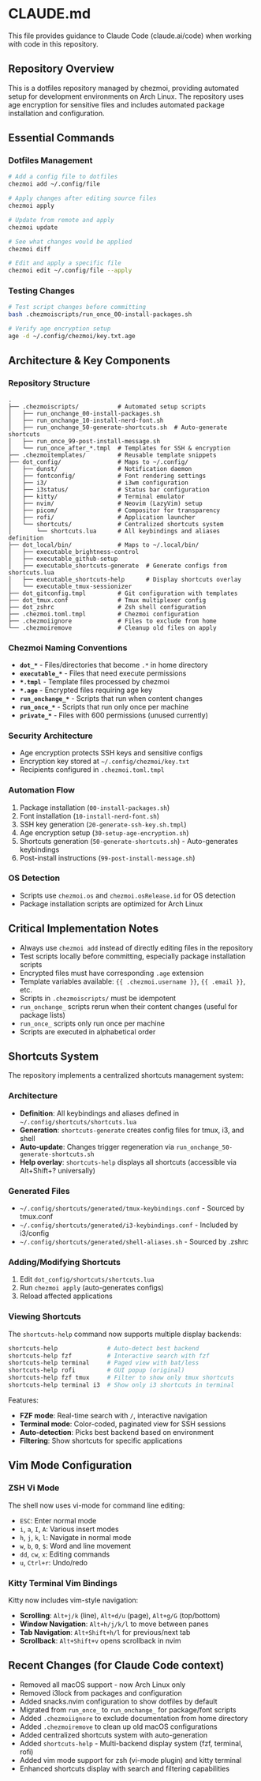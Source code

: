 # CLAUDE.md

This file provides guidance to Claude Code (claude.ai/code) when working with code in this repository.

## Repository Overview

This is a dotfiles repository managed by chezmoi, providing automated setup for development environments on Arch Linux. The repository uses age encryption for sensitive files and includes automated package installation and configuration.

## Essential Commands

### Dotfiles Management
```bash
# Add a config file to dotfiles
chezmoi add ~/.config/file

# Apply changes after editing source files
chezmoi apply

# Update from remote and apply
chezmoi update

# See what changes would be applied
chezmoi diff

# Edit and apply a specific file
chezmoi edit ~/.config/file --apply
```

### Testing Changes
```bash
# Test script changes before committing
bash .chezmoiscripts/run_once_00-install-packages.sh

# Verify age encryption setup
age -d ~/.config/chezmoi/key.txt.age
```

## Architecture & Key Components

### Repository Structure
```
.
├── .chezmoiscripts/           # Automated setup scripts
│   ├── run_onchange_00-install-packages.sh
│   ├── run_onchange_10-install-nerd-font.sh
│   ├── run_onchange_50-generate-shortcuts.sh  # Auto-generate shortcuts
│   ├── run_once_99-post-install-message.sh
│   └── run_once_after_*.tmpl  # Templates for SSH & encryption
├── .chezmoitemplates/         # Reusable template snippets
├── dot_config/                # Maps to ~/.config/
│   ├── dunst/                 # Notification daemon
│   ├── fontconfig/            # Font rendering settings
│   ├── i3/                    # i3wm configuration
│   ├── i3status/              # Status bar configuration
│   ├── kitty/                 # Terminal emulator
│   ├── nvim/                  # Neovim (LazyVim) setup
│   ├── picom/                 # Compositor for transparency
│   ├── rofi/                  # Application launcher
│   └── shortcuts/             # Centralized shortcuts system
│       └── shortcuts.lua      # All keybindings and aliases definition
├── dot_local/bin/             # Maps to ~/.local/bin/
│   ├── executable_brightness-control
│   ├── executable_github-setup
│   ├── executable_shortcuts-generate  # Generate configs from shortcuts.lua
│   ├── executable_shortcuts-help      # Display shortcuts overlay
│   └── executable_tmux-sessionizer
├── dot_gitconfig.tmpl         # Git configuration with templates
├── dot_tmux.conf              # Tmux multiplexer config
├── dot_zshrc                  # Zsh shell configuration
├── .chezmoi.toml.tmpl         # Chezmoi configuration
├── .chezmoiignore             # Files to exclude from home
└── .chezmoiremove             # Cleanup old files on apply
```

### Chezmoi Naming Conventions
- **`dot_*`** - Files/directories that become `.*` in home directory
- **`executable_*`** - Files that need execute permissions
- **`*.tmpl`** - Template files processed by chezmoi
- **`*.age`** - Encrypted files requiring age key
- **`run_onchange_*`** - Scripts that run when content changes
- **`run_once_*`** - Scripts that run only once per machine
- **`private_*`** - Files with 600 permissions (unused currently)

### Security Architecture
- Age encryption protects SSH keys and sensitive configs
- Encryption key stored at `~/.config/chezmoi/key.txt`
- Recipients configured in `.chezmoi.toml.tmpl`

### Automation Flow
1. Package installation (`00-install-packages.sh`)
2. Font installation (`10-install-nerd-font.sh`)
3. SSH key generation (`20-generate-ssh-key.sh.tmpl`)
4. Age encryption setup (`30-setup-age-encryption.sh`)
5. Shortcuts generation (`50-generate-shortcuts.sh`) - Auto-generates keybindings
6. Post-install instructions (`99-post-install-message.sh`)

### OS Detection
- Scripts use `chezmoi.os` and `chezmoi.osRelease.id` for OS detection
- Package installation scripts are optimized for Arch Linux

## Critical Implementation Notes

- Always use `chezmoi add` instead of directly editing files in the repository
- Test scripts locally before committing, especially package installation scripts
- Encrypted files must have corresponding `.age` extension
- Template variables available: `{{ .chezmoi.username }}`, `{{ .email }}`, etc.
- Scripts in `.chezmoiscripts/` must be idempotent
- `run_onchange_` scripts rerun when their content changes (useful for package lists)
- `run_once_` scripts only run once per machine
- Scripts are executed in alphabetical order

## Shortcuts System

The repository implements a centralized shortcuts management system:

### Architecture
- **Definition**: All keybindings and aliases defined in `~/.config/shortcuts/shortcuts.lua`
- **Generation**: `shortcuts-generate` creates config files for tmux, i3, and shell
- **Auto-update**: Changes trigger regeneration via `run_onchange_50-generate-shortcuts.sh`
- **Help overlay**: `shortcuts-help` displays all shortcuts (accessible via Alt+Shift+? universally)

### Generated Files
- `~/.config/shortcuts/generated/tmux-keybindings.conf` - Sourced by tmux.conf
- `~/.config/shortcuts/generated/i3-keybindings.conf` - Included by i3/config
- `~/.config/shortcuts/generated/shell-aliases.sh` - Sourced by .zshrc

### Adding/Modifying Shortcuts
1. Edit `dot_config/shortcuts/shortcuts.lua`
2. Run `chezmoi apply` (auto-generates configs)
3. Reload affected applications

### Viewing Shortcuts
The `shortcuts-help` command now supports multiple display backends:

```bash
shortcuts-help              # Auto-detect best backend
shortcuts-help fzf          # Interactive search with fzf
shortcuts-help terminal     # Paged view with bat/less
shortcuts-help rofi         # GUI popup (original)
shortcuts-help fzf tmux     # Filter to show only tmux shortcuts
shortcuts-help terminal i3  # Show only i3 shortcuts in terminal
```

Features:
- **FZF mode**: Real-time search with `/`, interactive navigation
- **Terminal mode**: Color-coded, paginated view for SSH sessions
- **Auto-detection**: Picks best backend based on environment
- **Filtering**: Show shortcuts for specific applications

## Vim Mode Configuration

### ZSH Vi Mode
The shell now uses vi-mode for command line editing:
- `ESC`: Enter normal mode
- `i`, `a`, `I`, `A`: Various insert modes
- `h`, `j`, `k`, `l`: Navigate in normal mode
- `w`, `b`, `0`, `$`: Word and line movement
- `dd`, `cw`, `x`: Editing commands
- `u`, `Ctrl+r`: Undo/redo

### Kitty Terminal Vim Bindings
Kitty now includes vim-style navigation:
- **Scrolling**: `Alt+j/k` (line), `Alt+d/u` (page), `Alt+g/G` (top/bottom)
- **Window Navigation**: `Alt+h/j/k/l` to move between panes
- **Tab Navigation**: `Alt+Shift+h/l` for previous/next tab
- **Scrollback**: `Alt+Shift+v` opens scrollback in nvim

## Recent Changes (for Claude Code context)

- Removed all macOS support - now Arch Linux only
- Removed i3lock from packages and configuration
- Added snacks.nvim configuration to show dotfiles by default
- Migrated from `run_once_` to `run_onchange_` for package/font scripts
- Added `.chezmoiignore` to exclude documentation from home directory
- Added `.chezmoiremove` to clean up old macOS configurations
- Added centralized shortcuts system with auto-generation
- Added `shortcuts-help` - Multi-backend display system (fzf, terminal, rofi)
- Added vim mode support for zsh (vi-mode plugin) and kitty terminal
- Enhanced shortcuts display with search and filtering capabilities

